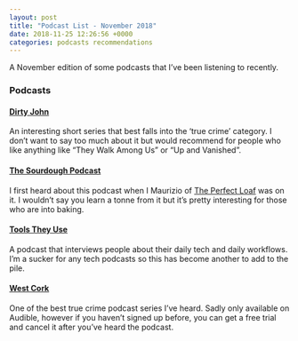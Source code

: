 ```yaml
---
layout: post
title: "Podcast List - November 2018"
date: 2018-11-25 12:26:56 +0000
categories: podcasts recommendations
---
```


A November edition of some podcasts that I’ve been listening to recently.

### Podcasts 

#### [Dirty John](http://www.bravotv.com/dirty-john)
An interesting short series that best falls into the ‘true crime’ category. I don’t want to say too much about it but would recommend for people who like anything like “They Walk Among Us” or “Up and Vanished”.

#### [The Sourdough Podcast](https://www.thesourdoughpodcast.com)
I first heard about this podcast when I Maurizio of [The Perfect Loaf](https://www.theperfectloaf.com) was on it. I wouldn’t say you learn a tonne from it but it’s pretty interesting for those who are into baking.

#### [Tools They Use](https://www.keepproductive.com/)
A podcast that interviews people about their daily tech and daily workflows. I’m a sucker for any tech podcasts so this has become another to add to the pile.

#### [West Cork](https://www.amazon.com/West-Cork/dp/B0792BWQWT) 
One of the best true crime podcast series I’ve heard. Sadly only available on Audible, however if you haven’t signed up before, you can get a free trial and cancel it after you’ve heard the podcast.
